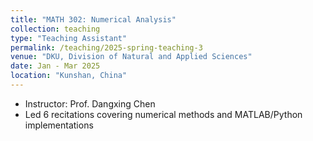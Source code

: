 ```yaml
---
title: "MATH 302: Numerical Analysis"
collection: teaching
type: "Teaching Assistant"
permalink: /teaching/2025-spring-teaching-3
venue: "DKU, Division of Natural and Applied Sciences"
date: Jan - Mar 2025
location: "Kunshan, China"
---
```


- Instructor: Prof. Dangxing Chen
- Led 6 recitations covering numerical methods and MATLAB/Python implementations
